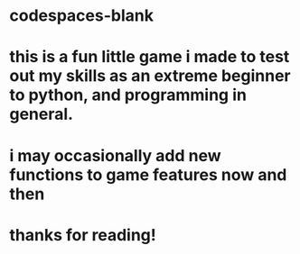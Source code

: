 # codespaces-blank
# this is a fun little game i made to test out my skills as an extreme beginner to python, and programming in general.
# i may occasionally add new functions to game features now and then
# thanks for reading!
